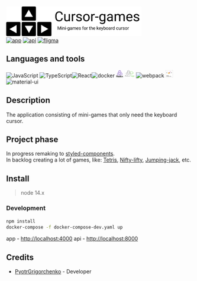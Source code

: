<a href="https://cursor-games-app.herokuapp.com/"><img height="80" src="https://github.com/PyotrGrogorchenko/cursor-games-app/blob/main/static/logo/logo-big.svg"></a>  
[![app](https://img.shields.io/badge/deploy-passing-green)](https://cursor-games-app.herokuapp.com/)
[![api](https://img.shields.io/badge/api-passing-green)](https://github.com/PyotrGrogorchenko/cursor-games-api)
[![fligma](https://img.shields.io/badge/fligma-v1-green)](https://www.figma.com/file/ZEJ6aAcKSzreORbW0HelZB/Cursor-games?node-id=0%3A1)

## Languages and tools

<img src="https://upload.wikimedia.org/wikipedia/commons/3/3b/Javascript_Logo.png" width=20 height=20 alt="JavaScript"/> <img src="https://upload.wikimedia.org/wikipedia/commons/thumb/4/4c/Typescript_logo_2020.svg/1024px-Typescript_logo_2020.svg.png" width=20 height=20 alt="TypeScript"/><img src="https://upload.wikimedia.org/wikipedia/commons/thumb/a/a7/React-icon.svg/800px-React-icon.svg.png" width=26 height=20 alt="React"/><img src="https://www.docker.com/sites/default/files/d8/2019-07/Moby-logo.png" width=26 height=20 alt="docker"/> <img src="https://github.com/PyotrGrogorchenko/PyotrGrogorchenko/blob/main/assets/redux-logo.png" width=20 height=20 alt="redux"/> <img src="https://github.com/PyotrGrogorchenko/PyotrGrogorchenko/blob/main/assets/redux-saga.png" width=26 height=20 alt="redux-saga"/> <img src="https://github.com/webpack/media/blob/master/logo/icon-square-big.svg" width=20 height=20 alt="webpack"/> <img src="https://github.com/PyotrGrogorchenko/pic/blob/main/logo/styled-components.png" width=20 height=20 alt="styled-components"/>
<img src="https://cdn.worldvectorlogo.com/logos/material-ui.svg" width=20 height=20 alt="material-ui"/>

## Description

The application consisting of mini-games that only need the keyboard cursor.

## Project phase

In progress remaking to [styled-components](https://styled-components.com/).  
In backlog сreating a lot of games, like: [Tetris](https://ru.wikipedia.org/wiki/%D0%A2%D0%B5%D1%82%D1%80%D0%B8%D1%81), [Nifty-lifty](https://idpixel.ru/games/niftylifty/), [Jumping-jack](http://zxspectrum.online/game/jumping-jack/), etc.

## Install

> node 14.x

### Development

```bash
npm install
docker-compose -f docker-compose-dev.yaml up
```
app - [http://localhost:4000](http://localhost:4000)
api - [http://localhost:8000](http://localhost:8000)

## Credits

* [PyotrGrigorchenko](https://github.com/PyotrGrogorchenko) - Developer
